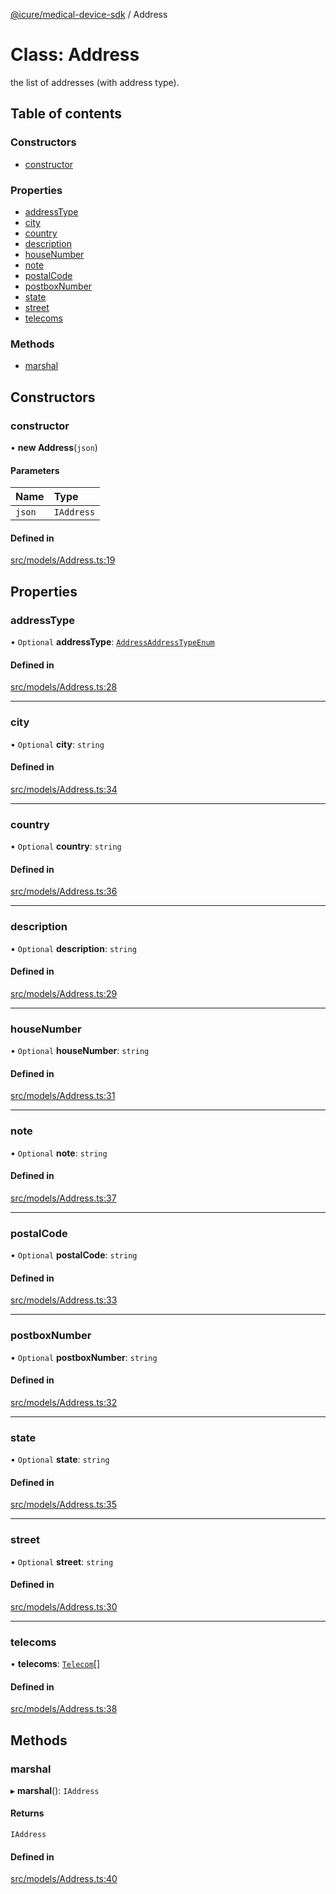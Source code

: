 [@icure/medical-device-sdk](../modules.md) / Address

# Class: Address

the list of addresses (with address type).

## Table of contents

### Constructors

- [constructor](Address.md#constructor)

### Properties

- [addressType](Address.md#addresstype)
- [city](Address.md#city)
- [country](Address.md#country)
- [description](Address.md#description)
- [houseNumber](Address.md#housenumber)
- [note](Address.md#note)
- [postalCode](Address.md#postalcode)
- [postboxNumber](Address.md#postboxnumber)
- [state](Address.md#state)
- [street](Address.md#street)
- [telecoms](Address.md#telecoms)

### Methods

- [marshal](Address.md#marshal)

## Constructors

### constructor

• **new Address**(`json`)

#### Parameters

| Name | Type |
| :------ | :------ |
| `json` | `IAddress` |

#### Defined in

[src/models/Address.ts:19](https://github.com/icure/icure-medical-device-js-sdk/blob/4df0728/src/models/Address.ts#L19)

## Properties

### addressType

• `Optional` **addressType**: [`AddressAddressTypeEnum`](../modules.md#addressaddresstypeenum)

#### Defined in

[src/models/Address.ts:28](https://github.com/icure/icure-medical-device-js-sdk/blob/4df0728/src/models/Address.ts#L28)

___

### city

• `Optional` **city**: `string`

#### Defined in

[src/models/Address.ts:34](https://github.com/icure/icure-medical-device-js-sdk/blob/4df0728/src/models/Address.ts#L34)

___

### country

• `Optional` **country**: `string`

#### Defined in

[src/models/Address.ts:36](https://github.com/icure/icure-medical-device-js-sdk/blob/4df0728/src/models/Address.ts#L36)

___

### description

• `Optional` **description**: `string`

#### Defined in

[src/models/Address.ts:29](https://github.com/icure/icure-medical-device-js-sdk/blob/4df0728/src/models/Address.ts#L29)

___

### houseNumber

• `Optional` **houseNumber**: `string`

#### Defined in

[src/models/Address.ts:31](https://github.com/icure/icure-medical-device-js-sdk/blob/4df0728/src/models/Address.ts#L31)

___

### note

• `Optional` **note**: `string`

#### Defined in

[src/models/Address.ts:37](https://github.com/icure/icure-medical-device-js-sdk/blob/4df0728/src/models/Address.ts#L37)

___

### postalCode

• `Optional` **postalCode**: `string`

#### Defined in

[src/models/Address.ts:33](https://github.com/icure/icure-medical-device-js-sdk/blob/4df0728/src/models/Address.ts#L33)

___

### postboxNumber

• `Optional` **postboxNumber**: `string`

#### Defined in

[src/models/Address.ts:32](https://github.com/icure/icure-medical-device-js-sdk/blob/4df0728/src/models/Address.ts#L32)

___

### state

• `Optional` **state**: `string`

#### Defined in

[src/models/Address.ts:35](https://github.com/icure/icure-medical-device-js-sdk/blob/4df0728/src/models/Address.ts#L35)

___

### street

• `Optional` **street**: `string`

#### Defined in

[src/models/Address.ts:30](https://github.com/icure/icure-medical-device-js-sdk/blob/4df0728/src/models/Address.ts#L30)

___

### telecoms

• **telecoms**: [`Telecom`](Telecom.md)[]

#### Defined in

[src/models/Address.ts:38](https://github.com/icure/icure-medical-device-js-sdk/blob/4df0728/src/models/Address.ts#L38)

## Methods

### marshal

▸ **marshal**(): `IAddress`

#### Returns

`IAddress`

#### Defined in

[src/models/Address.ts:40](https://github.com/icure/icure-medical-device-js-sdk/blob/4df0728/src/models/Address.ts#L40)
